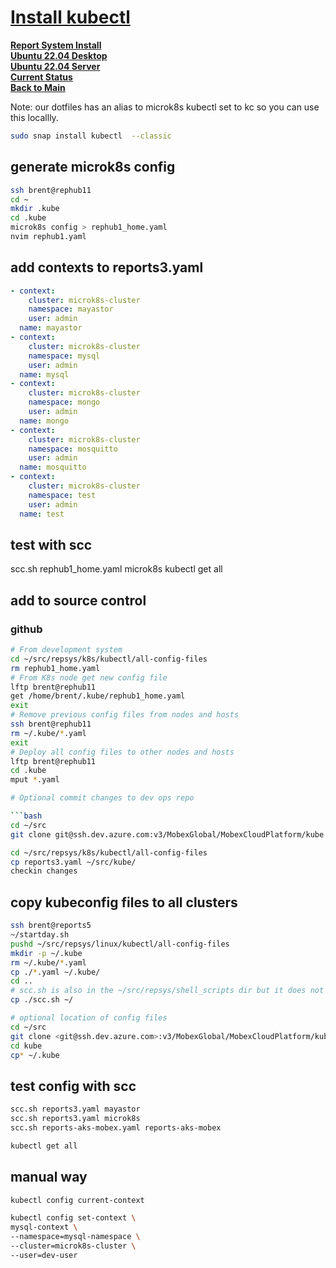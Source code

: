 # **[Install kubectl](https://microk8s.io/docs/working-with-kubectl)**

**[Report System Install](./report-system-install.md)**\
**[Ubuntu 22.04 Desktop](../linux/ubuntu22-04/desktop-install.md)**\
**[Ubuntu 22.04 Server](../linux/ubuntu22-04/server-install.md)**\
**[Current Status](../development/status/weekly/current_status.md)**\
**[Back to Main](../README.md)**

Note: our dotfiles has an alias to microk8s kubectl set to kc so you can use this locallly.

```bash
sudo snap install kubectl  --classic
```

## generate microk8s config

```bash
ssh brent@rephub11
cd ~
mkdir .kube
cd .kube
microk8s config > rephub1_home.yaml
nvim rephub1.yaml
```

## add contexts to reports3.yaml

```yaml
- context:
    cluster: microk8s-cluster
    namespace: mayastor
    user: admin
  name: mayastor
- context:
    cluster: microk8s-cluster
    namespace: mysql
    user: admin
  name: mysql
- context:
    cluster: microk8s-cluster
    namespace: mongo
    user: admin
  name: mongo
- context:
    cluster: microk8s-cluster
    namespace: mosquitto
    user: admin
  name: mosquitto
- context:
    cluster: microk8s-cluster
    namespace: test
    user: admin
  name: test
```

## test with scc

scc.sh rephub1_home.yaml microk8s
kubectl get all

## add to source control

### github

```bash
# From development system
cd ~/src/repsys/k8s/kubectl/all-config-files
rm rephub1_home.yaml
# From K8s node get new config file
lftp brent@rephub11
get /home/brent/.kube/rephub1_home.yaml
exit
# Remove previous config files from nodes and hosts
ssh brent@rephub11
rm ~/.kube/*.yaml
exit
# Deploy all config files to other nodes and hosts
lftp brent@rephub11
cd .kube
mput *.yaml

# Optional commit changes to dev ops repo

```bash
cd ~/src
git clone git@ssh.dev.azure.com:v3/MobexGlobal/MobexCloudPlatform/kube

cd ~/src/repsys/k8s/kubectl/all-config-files
cp reports3.yaml ~/src/kube/
checkin changes

```

## copy kubeconfig files to all clusters

```bash
ssh brent@reports5
~/startday.sh
pushd ~/src/repsys/linux/kubectl/all-config-files
mkdir -p ~/.kube
rm ~/.kube/*.yaml
cp ./*.yaml ~/.kube/
cd ..
# scc.sh is also in the ~/src/repsys/shell_scripts dir but it does not change much
cp ./scc.sh ~/

# optional location of config files
cd ~/src
git clone <git@ssh.dev.azure.com>:v3/MobexGlobal/MobexCloudPlatform/kube
cd kube
cp* ~/.kube
```

## test config with scc

```bash
scc.sh reports3.yaml mayastor
scc.sh reports3.yaml microk8s
scc.sh reports-aks-mobex.yaml reports-aks-mobex

kubectl get all

```

## manual way

```bash
kubectl config current-context

kubectl config set-context \
mysql-context \
--namespace=mysql-namespace \
--cluster=microk8s-cluster \
--user=dev-user
```
